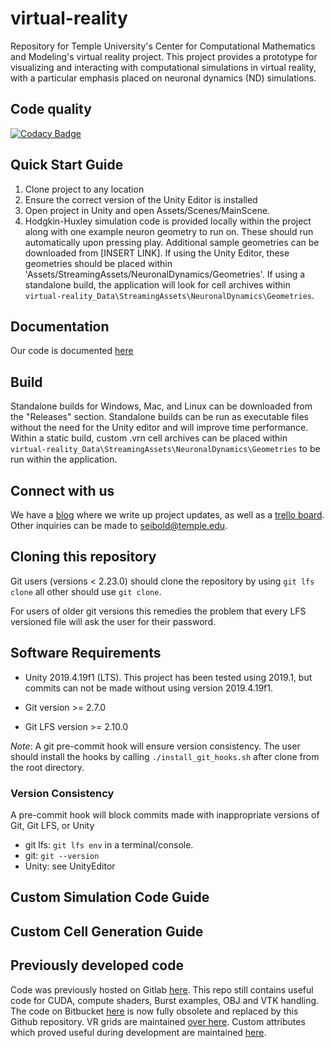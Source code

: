 # virtual-reality
Repository for Temple University's Center for Computational Mathematics and Modeling's virtual reality project. This project provides a prototype for visualizing and interacting with computational simulations in virtual reality, with a particular emphasis placed on neuronal dynamics (ND) simulations.

## Code quality
[![Codacy Badge](https://app.codacy.com/project/badge/Grade/ac2c4122b3174e4a8209ef2e791792b3)](https://www.codacy.com?utm_source=github.com&amp;utm_medium=referral&amp;utm_content=c2m2/virtual-reality&amp;utm_campaign=Badge_Grade)

## Quick Start Guide
1. Clone project to any location
2. Ensure the correct version of the Unity Editor is installed
3. Open project in Unity and open Assets/Scenes/MainScene. 
4. Hodgkin-Huxley simulation code is provided locally within the project along with one example neuron geometry to run on. These should run automatically upon pressing play. Additional sample geometries can be downloaded from [INSERT LINK]. If using the Unity Editor, these geometries should be placed within 'Assets/StreamingAssets/NeuronalDynamics/Geometries'. If using a standalone build, the application will look for cell archives within `virtual-reality_Data\StreamingAssets\NeuronalDynamics\Geometries`.

## Documentation
Our code is documented [here](https://c2m2.github.io/doxyhtml/index.html)

## Build
Standalone builds for Windows, Mac, and Linux can be downloaded from the "Releases" section. Standalone builds can be run as executable files without the need for the Unity editor and will improve time performance. Within a static build, custom .vrn cell archives can be placed within `virtual-reality_Data\StreamingAssets\NeuronalDynamics\Geometries` to be run within the application.

## Connect with us
We have a [blog](https://c2m2vr.wordpress.com/) where we write up project updates, as well as a [trello board](https://trello.com/b/iQ9aepTn/virtual-reality).
Other inquiries can be made to seibold@temple.edu.

## Cloning this repository
Git users (versions < 2.23.0) should clone the repository by using
`git lfs clone` all other should use `git clone`.

For users of older git versions this remedies the problem that every LFS versioned file will ask the user for their password.

## Software Requirements
- Unity 2019.4.19f1 (LTS). This project has been tested using 2019.1, but commits can not be made without using version 2019.4.19f1.

- Git version >= 2.7.0

- Git LFS version >= 2.10.0

*Note*: A git pre-commit hook will ensure version consistency.
The user should install the hooks by calling `./install_git_hooks.sh` after clone from the root directory.

### Version Consistency
A pre-commit hook will block commits made with inappropriate versions of Git, Git LFS, or Unity
- git lfs: `git lfs env` in a terminal/console.
- git: `git --version`
- Unity: see UnityEditor

## Custom Simulation Code Guide

## Custom Cell Generation Guide

## Previously developed code
Code was previously hosted on Gitlab [here](https://gitlab.com/vr-lab-repos). This repo still contains useful code for CUDA, compute shaders, Burst examples, OBJ and VTK handling. The code on Bitbucket [here](https://bitbucket.org/c2m2vr/workspace/projects/VIR) is now fully obsolete and replaced by this Github repository. VR grids are maintained [over here](https://github.com/stephanmg/vr-grids). Custom attributes which proved useful during development are maintained [here](https://github.com/stephanmg/vr-utils).

